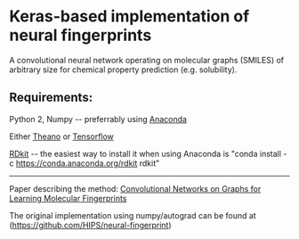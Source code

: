 Keras-based implementation of neural fingerprints
=================================================

A convolutional neural network operating on molecular graphs (SMILES) of arbitrary size for chemical property prediction (e.g. solubility).


## Requirements:

Python 2, Numpy -- preferrably using [Anaconda](https://www.continuum.io/downloads)

Either [Theano](http://deeplearning.net/software/theano/install.html) or [Tensorflow](https://www.tensorflow.org/versions/r0.10/get_started/os_setup.html)

[RDkit](http://www.rdkit.org/docs/Install.html) -- the easiest way to install it when using Anaconda is "conda install -c https://conda.anaconda.org/rdkit rdkit"


---------------------------------------

Paper describing the method: [Convolutional Networks on Graphs for Learning Molecular Fingerprints](http://arxiv.org/pdf/1509.09292.pdf)

The original implementation using numpy/autograd can be found at (https://github.com/HIPS/neural-fingerprint)